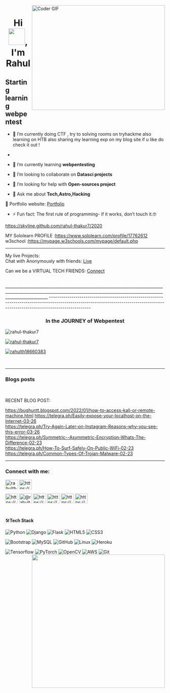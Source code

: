 <img align="right" src="https://github.com/rajaprerak/rajaprerak/blob/master/developer.gif" alt="Coder GIF" width="420" height="330">
<h1 align="center">Hi <img src="https://media.giphy.com/media/hvRJCLFzcasrR4ia7z/giphy.gif" width="52px">, I'm Rahul</h1>

Starting learning webpentest
-------------------------------------------------------------------------------------------------------------------------------------------------------------------------------

- 🔭 I’m currently doing CTF , try to solving rooms on tryhackme also learning on HTB also sharing my learning exp on my blog site if u like do check it out !
- 
- 🌱 I’m currently learning **webpentesting**

- 👯 I’m looking to collaborate on **Datasci projects**

- 🤝 I’m looking for help with **Open-sources project**

- 💬 Ask me about **Tech,Astro,Hacking**
<!-- 
- 📫 How to reach me **rahulthakur21399@gmail.com**

- ⚡ Fun fact **I'm Html Hacker😂😂!!** -->


🎯 Portfolio website: [Portfolio](https://rahul-thakur7.github.io/Resume/)
- ⚡ Fun fact: The first rule of programming- if it works, don’t touch it.🤓


https://skyline.github.com/rahul-thakur7/2020

MY Sololearn PROFILE :https://www.sololearn.com/profile/17762612<br>
w3school :https://mypage.w3schools.com/mypage/default.php
<br>
_________________________________________________________________________________________________________________________________________________________________________________

My live Projects:<br> 
 Chat with Anonymously with friends: [Live](https://network-webapplication.herokuapp.com/)<br>
<!--  GROUP CHAT APPLICATION: [Live](https://friends-grp.herokuapp.com/index.html)<br> -->
 
Can we be a VIRTUAL TECH FRIENDS: [Connect](https://www.linkedin.com/in/Rahul-Thakur7/)<br>

 
<br>
_________________________________________________________________________________________________________________________________________________________________________________
<!--               
Certification of learning :-<br>
            JS :https://www.hackerrank.com/certificates/3affe444f345<br>
            MERN DEV:https://www.udemy.com/certificate/UC-d850604d-1bed-48bc-8f74-50c09ba7956d/ <br>
            python :https://www.udemy.com/certificate/UC-c3a4ec2e-6544-4063-b038-e33ab1542def/<br>
            WebDev :https://www.udemy.com/certificate/UC-d025eb55-48a0-4464-99b8-c86a82f5bc05/<br> -->
--------------------------------------------------------------------------------------------------------------------------------------------------------------------------------

<h3 align="center">In the JOURNEY of  Webpentest</h3>

<p align="left"> <img src="https://komarev.com/ghpvc/?username=rahul-thakur7&label=Profile%20views&color=0e75b6&style=flat" alt="rahul-thakur7" /> </p>

<p align="left"> <a href="https://github.com/ryo-ma/github-profile-trophy"><img src="https://github-profile-trophy.vercel.app/?username=rahul-thakur7" alt="rahul-thakur7" /></a> </p>

<p align="left"> <a href="https://twitter.com/rahulth18660383" target="blank"><img src="https://img.shields.io/twitter/follow/rahulth18660383?logo=twitter&style=for-the-badge" alt="rahulth18660383" /></a> </p>
<br>




_________________________________________________________________________________________________________________________________________________________________________________
### Blogs posts
<!-- BLOG-POST-LIST:START --><br>
RECENT BLOG POST:<br>

https://bughuntt.blogspot.com/2022/01/how-to-access-kali-or-remote-machine.html
https://telegra.ph/Easily-expose-your-localhost-on-the-Internet-03-26<br>
https://telegra.ph/Try-Again-Later-on-Instagram-Reasons-why-you-see-this-error-03-26<br>
https://telegra.ph/Symmetric--Asymmetric-Encryption-Whats-The-Difference-02-23<br>
https://telegra.ph/How-To-Surf-Safely-On-Public-WiFi-02-23<br>
https://telegra.ph/Common-Types-Of-Trojan-Malware-02-23<br>
<!-- BLOG-POST-LIST:END -->
_________________________________________________________________________________________________________________________________________________________________________________
<h3 align="left">Connect with me:</h3>
<p align="left">
<a href="https://twitter.com/rahulth18660383" target="blank"><img align="center" src="https://cdn.jsdelivr.net/npm/simple-icons@3.0.1/icons/twitter.svg" alt="rahulth18660383" height="30" width="40" /></a>
<a href="https://stackoverflow.com/users/https://stackoverflow.com/users/14069467/rahul-thakur?tab=profile" target="blank"><img align="center" src="https://cdn.jsdelivr.net/npm/simple-icons@3.0.1/icons/stackoverflow.svg" alt="https://stackoverflow.com/users/14069467/rahul-thakur?tab=profile" height="30" width="40" /></a>
 <br>
  


<a href="https://instagram.com/https://www.instagram.com/coder_rahult/" target="blank"><img align="center" src="https://cdn.jsdelivr.net/npm/simple-icons@3.0.1/icons/instagram.svg" alt="https://www.instagram.com/coder_rahult/" height="30" width="40" /></a>
<a href="https://medium.com/@rahulthakur21399" target="blank"><img align="center" src="https://cdn.jsdelivr.net/npm/simple-icons@3.0.1/icons/medium.svg" alt="@rahulthakur21399" height="30" width="40" /></a>
<a href="https://www.youtube.com/c/https://www.youtube.com/channel/ucxp_cd_qungzxmfs3hhqgoq" target="blank"><img align="center" src="https://cdn.jsdelivr.net/npm/simple-icons@3.0.1/icons/youtube.svg" alt="https://www.youtube.com/channel/ucxp_cd_qungzxmfs3hhqgoq" height="30" width="40" /></a>
<a href="https://www.hackerrank.com/https://www.hackerrank.com/rahul_thakur7" target="blank"><img align="center" src="https://cdn.jsdelivr.net/npm/simple-icons@3.0.1/icons/hackerrank.svg" alt="https://www.hackerrank.com/rahul_thakur7" height="30" width="40" /></a>
<a href="https://www.hackerearth.com/https://www.hackerearth.com/@rahulthakur21399" target="blank"><img align="center" src="https://cdn.jsdelivr.net/npm/simple-icons@3.0.1/icons/hackerearth.svg" alt="https://www.hackerearth.com/@rahulthakur21399" height="30" width="40" /></a>
<a href="https://auth.geeksforgeeks.org/user/https://auth.geeksforgeeks.org/user/rahulthakur21399/" target="blank"><img align="center" src="https://cdn.jsdelivr.net/npm/simple-icons@3.0.1/icons/geeksforgeeks.svg" alt="https://auth.geeksforgeeks.org/user/rahulthakur21399/" height="30" width="40" /></a>
</p>
<br>

🛠**Tech Stack**

![Python](https://img.shields.io/badge/-Python-000000?style=flat&logo=python)
![Django](https://img.shields.io/badge/-Django-000000?style=flat&logo=Django)
![Flask](https://img.shields.io/badge/-Flask-000000?style=flat&logo=Flask)
![HTML5](https://img.shields.io/badge/-HTML5-000000?style=flat&logo=HTML5)
![CSS3](https://img.shields.io/badge/-CSS3-000000?style=flat&logo=CSS3)

![Bootstrap](https://img.shields.io/badge/-Bootstrap-000000?style=flat&logo=bootstrap)
![MySQL](https://img.shields.io/badge/-MySQL-000000?style=flat&logo=MySQL)
![GitHub](https://img.shields.io/badge/-GitHub-000000?style=flat&logo=github&logoColor=FFFFFF)
![Linux](https://img.shields.io/badge/-Linux-000000?style=flat&logo=linux&logoColor=FCC624)
![Heroku](https://img.shields.io/badge/-Heroku-000000?style=flat&logo=heroku)

![Tensorflow](https://img.shields.io/badge/-Tensorflow-000000?style=flat&logo=tensorflow)
![PyTorch](https://img.shields.io/badge/-PyTorch-000000?style=flat&logo=pytorch)
![OpenCV](https://img.shields.io/badge/-OpenCV-000000?style=flat&logo=opencv)
![AWS](https://img.shields.io/badge/AWS-000000?style=flat-square&logo=amazon-aws)
![Git](https://img.shields.io/badge/-Git-000000?style=flat&logo=git&logoColor=F05032)
<br>
<a href="https://github.com/rahul-thakur7/github-readme-stats" title="Go to Source">
      <img align="right" width=420 height="auto" src="https://github-readme-stats.vercel.app/api?username=rahul-thakur7&show_icons=true&theme=dark&border_color=61dafb&hide_border=true&include_all_commits=true" />
</a>
<br>
<!-- 
<p><img align="left" src="https://github-readme-stats.vercel.app/api/top-langs?username=rahul-thakur7&show_icons=true&locale=en&layout=compact" alt="rahul-thakur7" /></p> -->

<!-- <p>&nbsp;<img align="center" src="https://github-readme-stats.vercel.app/api?username=rahul-thakur7&show_icons=true&locale=en" alt="rahul-thakur7" /></p> -->
<!-- 
<p><img align="center" src="https://github-readme-streak-stats.herokuapp.com/?user=rahul-thakur7&" alt="rahul-thakur7" /></p> -->

